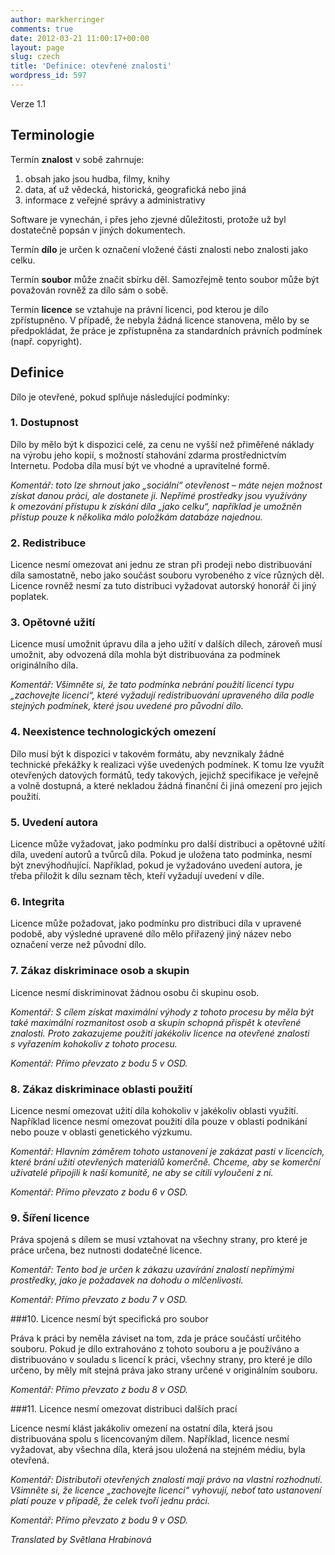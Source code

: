 ```yaml
---
author: markherringer
comments: true
date: 2012-03-21 11:00:17+00:00
layout: page
slug: czech
title: 'Definice: otevřené znalosti'
wordpress_id: 597
---
```


Verze 1.1

## Terminologie

Termín **znalost** v sobě zahrnuje:

1. obsah jako jsou hudba, filmy, knihy
2. data, ať už vědecká, historická, geografická nebo jiná
3. informace z veřejné správy a administrativy

Software je vynechán, i přes jeho zjevné důležitosti, protože už byl dostatečně popsán v jiných dokumentech.

Termín **dílo** je určen k označení vložené části znalosti nebo znalosti jako celku.

Termín **soubor** může značit sbírku děl. Samozřejmě tento soubor může být považován rovněž za dílo sám o sobě.

Termín **licence** se vztahuje na právní licenci, pod kterou je dílo zpřístupněno. V případě, že nebyla žádná licence stanovena, mělo by se předpokládat, že práce je zpřístupněna za standardních právních podmínek (např. copyright).

## Definice

Dílo je otevřené, pokud splňuje následující podmínky:

### 1. Dostupnost

Dílo by mělo být k dispozici celé, za cenu ne vyšší než přiměřené náklady na výrobu jeho kopií, s možností stahování zdarma prostřednictvím Internetu. Podoba díla musí být ve vhodné a upravitelné formě.

_Komentář: toto lze shrnout jako „sociální“ otevřenost – máte nejen možnost získat danou práci, ale dostanete ji. Nepřímé prostředky jsou využívány k omezování přístupu k získání díla „jako celku“, například je umožněn přístup pouze k několika málo položkám databáze najednou._

### 2. Redistribuce

Licence nesmí omezovat ani jednu ze stran při prodeji nebo distribuování díla samostatně, nebo jako součást souboru vyrobeného z více různých děl. Licence rovněž nesmí za tuto distribuci vyžadovat autorský honorář či jiný poplatek.

### 3. Opětovné užití

Licence musí umožnit úpravu díla a jeho užití v dalších dílech, zároveň musí umožnit, aby odvozená díla mohla být distribuována za podmínek originálního díla.

_Komentář: Všimněte si, že tato podmínka nebrání použití licencí typu „zachovejte licenci“, které vyžadují redistribuování upraveného díla podle stejných podmínek, které jsou uvedené pro původní dílo._

### 4. Neexistence technologických omezení

Dílo musí být k dispozici v takovém formátu, aby nevznikaly žádné technické překážky k realizaci výše uvedených podmínek. K tomu lze využít otevřených datových formátů, tedy takových, jejichž specifikace je veřejně a volně dostupná, a které nekladou žádná finanční či jiná omezení pro jejich použití.

### 5. Uvedení autora

Licence může vyžadovat, jako podmínku pro další distribuci a opětovné užití díla, uvedení autorů a tvůrců díla. Pokud je uložena tato podmínka, nesmí být znevýhodňující. Například, pokud je vyžadováno uvedení autora, je třeba přiložit k dílu seznam těch, kteří vyžadují uvedení v díle.

### 6. Integrita

Licence může požadovat, jako podmínku pro distribuci díla v upravené podobě, aby výsledné upravené dílo mělo přiřazený jiný název nebo označení verze než původní dílo.

### 7. Zákaz diskriminace osob a skupin

Licence nesmí diskriminovat žádnou osobu či skupinu osob.

_Komentář: S cílem získat maximální výhody z tohoto procesu by měla být také maximální rozmanitost osob a skupin schopná přispět k otevřené znalosti. Proto zakazujeme použití jakékoliv licence na otevřené znalosti s vyřazením kohokoliv z tohoto procesu._

_Komentář: Přímo převzato z bodu 5 v OSD._

### 8. Zákaz diskriminace oblasti použití

Licence nesmí omezovat užití díla kohokoliv v jakékoliv oblasti využití. Například licence nesmí omezovat použití díla pouze v oblasti podnikání nebo pouze v oblasti genetického výzkumu.

_Komentář: Hlavním záměrem tohoto ustanovení je zakázat pasti v licencích, které brání užití otevřených materiálů komerčně. Chceme, aby se komerční uživatelé připojili k naší komunitě, ne aby se cítili vyloučeni z ní._

_Komentář: Přímo převzato z bodu 6 v OSD._

### 9. Šíření licence

Práva spojená s dílem se musí vztahovat na všechny strany, pro které je práce určena, bez nutnosti dodatečné licence.

_Komentář: Tento bod je určen k zákazu uzavírání znalostí nepřímými prostředky, jako je požadavek na dohodu o mlčenlivosti._

_Komentář: Přímo převzato z bodu 7 v OSD._

###10. Licence nesmí být specifická pro soubor

Práva k práci by neměla záviset na tom, zda je práce součástí určitého souboru. Pokud je dílo extrahováno z tohoto souboru a je používáno a distribuováno v souladu s licencí k práci, všechny strany, pro které je dílo určeno, by měly mít stejná práva jako strany určené v originálním souboru.

_Komentář: Přímo převzato z bodu 8 v OSD._

###11. Licence nesmí omezovat distribuci dalších prací

Licence nesmí klást jakákoliv omezení na ostatní díla, která jsou distribuována spolu s licencovaným dílem. Například, licence nesmí vyžadovat, aby všechna díla, která jsou uložená na stejném médiu, byla otevřená.

_Komentář: Distributoři otevřených znalostí mají právo na vlastní rozhodnutí. Všimněte si, že licence „zachovejte licenci“ vyhovují, neboť tato ustanovení platí pouze v případě, že celek tvoří jednu práci._

_Komentář: Přímo převzato z bodu 9 v OSD._

_Translated by Světlana Hrabinová_
